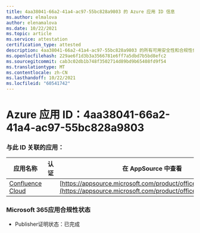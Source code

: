 ```yaml
---
title: 4aa38041-66a2-41a4-ac97-55bc828a9803 的 Azure 应用 ID 信息
ms.author: elmalova
author: elenamalova
ms.date: 10/22/2021
ms.topic: article
ms.service: attestation
certification_type: attested
description: 4aa38041-66a2-41a4-ac97-55bc828a9803 的所有可用安全性和合规性信息。
ms.openlocfilehash: 229ae6f1d3b3a3566781e6ff7a5dbd7b5bd8efc2
ms.sourcegitcommit: cab3c02db1b748f3502714d89bd9b65408fd9f54
ms.translationtype: MT
ms.contentlocale: zh-CN
ms.lasthandoff: 10/22/2021
ms.locfileid: "60541742"
---
```

# <a name="azure-app-id-4aa38041-66a2-41a4-ac97-55bc828a9803"></a>Azure 应用 ID：4aa38041-66a2-41a4-ac97-55bc828a9803


### <a name="apps-associated-with-this-id"></a>与此 ID 关联的应用：
| **应用名称** | **认证** | **在 AppSource 中查看** |
|--------------|---------------|-----------------------|
| [Confluence Cloud](https://docs.microsoft.com/microsoft-365-app-certification/forward/WA200003113) |  | [https://appsource.microsoft.com/product/office/WA200003113](https://appsource.microsoft.com/product/office/WA200003113) |

### <a name="microsoft-365-app-compliance-status"></a>Microsoft 365应用合规性状态
- Publisher证明状态：已完成
